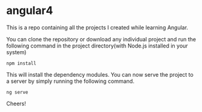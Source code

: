 # angular4

This is a repo containing all the projects I created while learning Angular.

You can clone the repository or download any individual project and run the following command in the project directory(with Node.js installed in your system)

`npm install`

This will install the dependency modules. You can now serve the project to a server by simply running the following command.

`ng serve`

Cheers!
